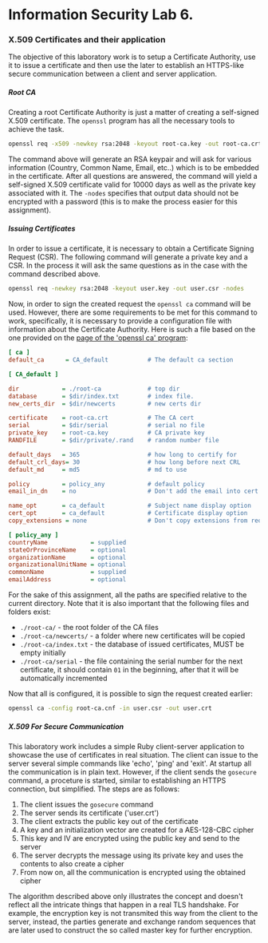 
# Information Security Lab 6.

### X.509 Certificates and their application

The objective of this laboratory work is to setup a Certificate Authority, use it to issue a certificate and then use the later to establish an HTTPS-like secure communication between a client and server application.

##### Root CA

Creating a root Certificate Authority is just a matter of creating a self-signed X.509 certificate. The `openssl` program has all the necessary tools to achieve the task.

```bash
openssl req -x509 -newkey rsa:2048 -keyout root-ca.key -out root-ca.crt -days 10000 -nodes
```

The command above will generate an RSA keypair and will ask for various information (Country, Common Name, Email, etc..) which is to be embedded in the certificate. After all questions are answered, the command will yield a self-signed X.509 certificate valid for 10000 days as well as the private key associated with it. The `-nodes` specifies that output data should not be encrypted with a password (this is to make the process easier for this assignment).


##### Issuing Certificates

In order to issue a certificate, it is necessary to obtain a Certificate Signing Request (CSR). The following command will generate a private key and a CSR. In the process it will ask the same questions as in the case with the command described above.

```bash
openssl req -newkey rsa:2048 -keyout user.key -out user.csr -nodes
```

Now, in order to sign the created request the `openssl ca` command will be used. However, there are some requirements to be met for this command to work, specifically, it is necessary to provide a configuration file with information about the Certificate Authority. Here is such a file based on the one provided on the [page of the 'openssl ca' program](https://www.openssl.org/docs/manmaster/apps/ca.html):

```ini
[ ca ]
default_ca      = CA_default           # The default ca section

[ CA_default ]

dir            = ./root-ca             # top dir
database       = $dir/index.txt        # index file.
new_certs_dir  = $dir/newcerts         # new certs dir

certificate    = root-ca.crt           # The CA cert
serial         = $dir/serial           # serial no file
private_key    = root-ca.key           # CA private key
RANDFILE       = $dir/private/.rand    # random number file

default_days   = 365                   # how long to certify for
default_crl_days= 30                   # how long before next CRL
default_md     = md5                   # md to use

policy         = policy_any            # default policy
email_in_dn    = no                    # Don't add the email into cert DN

name_opt       = ca_default            # Subject name display option
cert_opt       = ca_default            # Certificate display option
copy_extensions = none                 # Don't copy extensions from request

[ policy_any ]
countryName            = supplied
stateOrProvinceName    = optional
organizationName       = optional
organizationalUnitName = optional
commonName             = supplied
emailAddress           = optional
```

For the sake of this assignment, all the paths are specified relative to the current directory. Note that it is also important that the following files and folders exist:

- `./root-ca/` - the root folder of the CA files
- `./root-ca/newcerts/` - a folder where new certificates will be copied
- `./root-ca/index.txt` - the database of issued certificates, MUST be empty initially
- `./root-ca/serial` - the file containing the serial number for the next certificate, it should contain `01` in the beginning, after that it will be automatically incremented

Now that all is configured, it is possible to sign the request created earlier:

```bash
openssl ca -config root-ca.cnf -in user.csr -out user.crt
```

##### X.509 For Secure Communication

This laboratory work includes a simple Ruby client-server application to showcase the use of certificates in real situation. The client can issue to the server several simple commands like 'echo', 'ping' and 'exit'. At startup all the communication is in plain text. However, if the client sends the `gosecure` command, a proceture is started, similar to establishing an HTTPS connection, but simplified. The steps are as follows:

1. The client issues the `gosecure` command
2. The server sends its certificate ('user.crt')
3. The client extracts the public key out of the certificate
4. A key and an initialization vector are created for a AES-128-CBC cipher
5. This key and IV are encrypted using the public key and send to the server
6. The server decrypts the message using its private key and uses the contents to also create a cipher
7. From now on, all the communication is encrypted using the obtained cipher

The algorithm described above only illustrates the concept and doesn't reflect all the intricate things that happen in a real TLS handshake. For example, the encryption key is not transmited this way from the client to the server, instead, the parties generate and exchange random sequences that are later used to construct the so called master key for further encryption.
